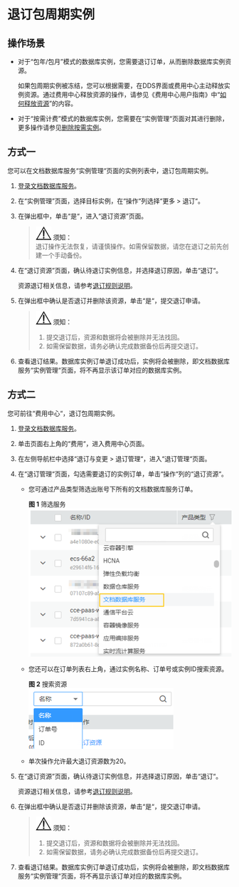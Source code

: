 # 退订包周期实例<a name="dds_03_0065"></a>

## 操作场景<a name="section36712096194014"></a>

-   对于“包年/包月”模式的数据库实例，您需要退订订单，从而删除数据库实例资源。

    如果包周期实例被冻结，您可以根据需要，在DDS界面或费用中心主动释放实例资源。通过费用中心释放资源的操作，请参见《费用中心用户指南》中“[如何释放资源](https://support.huaweicloud.com/usermanual-billing/zh-cn_topic_0077722189.html)”的内容。

-   对于“按需计费”模式的数据库实例，您需要在“实例管理“页面对其进行删除，更多操作请参见[删除按需实例](删除按需实例.md)。

## 方式一<a name="section207728596501"></a>

您可以在文档数据库服务“实例管理“页面的实例列表中，退订包周期实例。

1.  [登录文档数据库服务](https://support.huaweicloud.com/qs-dds/dds_02_0043.html)。
2.  在“实例管理”页面，选择目标实例，在“操作“列选择“更多  \>  退订“。
3.  在弹出框中，单击“是“，进入“退订资源”页面。

    >![](public_sys-resources/icon-notice.gif) **须知：**   
    >退订操作无法恢复，请谨慎操作。如需保留数据，请您在退订之前先创建一个手动备份。  

4.  在“退订资源”页面，确认待退订实例信息，并选择退订原因，单击“退订“。

    资源退订相关信息，请参考[退订规则说明](https://support.huaweicloud.com/usermanual-billing/zh-cn_topic_0083138805.html)。

5.  在弹出框中确认是否退订并删除该资源，单击“是“，提交退订申请。

    >![](public_sys-resources/icon-notice.gif) **须知：**   
    >1.  提交退订后，资源和数据将会被删除并无法找回。  
    >2.  如需保留数据，请务必确认完成数据备份后再提交退订。  

6.  查看退订结果。数据库实例订单退订成功后，实例将会被删除，即文档数据库服务“实例管理“页面，将不再显示该订单对应的数据库实例。

## 方式二<a name="section653017193517"></a>

您可前往“费用中心“，退订包周期实例。

1.  [登录文档数据库服务](https://support.huaweicloud.com/qs-dds/dds_02_0043.html)。
2.  单击页面右上角的“费用“，进入费用中心页面。
3.  在左侧导航栏中选择“退订与变更  \>  退订管理“，进入“退订管理“页面。
4.  在“退订管理“页面，勾选需要退订的实例订单，单击“操作“列的“退订资源“。
    -   您可通过产品类型筛选出账号下所有的文档数据库服务订单。

        **图 1**  筛选服务<a name="fig182382014174514"></a>  
        ![](figures/筛选服务.png "筛选服务")

    -   您还可以在订单列表右上角，通过实例名称、订单号或实例ID搜索资源。

        **图 2**  搜索资源<a name="fig82393141451"></a>  
        ![](figures/搜索资源.png "搜索资源")

    -   单次操作允许最大退订资源数为20。

5.  在“退订资源”页面，确认待退订实例信息，并选择退订原因，单击“退订“。

    资源退订相关信息，请参考[退订规则说明](https://support.huaweicloud.com/usermanual-billing/zh-cn_topic_0083138805.html)。

6.  在弹出框中确认是否退订并删除该资源，单击“是“，提交退订申请。

    >![](public_sys-resources/icon-notice.gif) **须知：**   
    >1.  提交退订后，资源和数据将会被删除并无法找回。  
    >2.  如需保留数据，请务必确认完成数据备份后再提交退订。  

7.  查看退订结果。数据库实例订单退订成功后，实例将会被删除，即文档数据库服务“实例管理“页面，将不再显示该订单对应的数据库实例。

